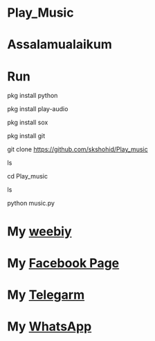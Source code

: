 # Play_Music

# Assalamualaikum



# Run

pkg install python

pkg install play-audio

pkg install sox

pkg install git

git clone https://github.com/skshohid/Play_music

ls

cd Play_music

ls

python music.py



# My [weebiy](https://skofficiall.weebly.com)
# My [Facebook Page](https://web.facebook.com/skshohids0337)
# My [Telegarm](https://t.me/skofficialltm)
# My [WhatsApp](https://chat.whatsapp.com/KuRAdn1XDbgGW8SDT2K2Hg)

